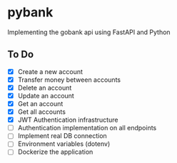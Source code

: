 # pybank
Implementing the gobank api using FastAPI and Python


## To Do

- [x] Create a new account
- [x] Transfer money between accounts
- [x] Delete an account
- [x] Update an account
- [x] Get an account
- [x] Get all accounts
- [x] JWT Authentication infrastructure
- [ ] Authentication implementation on all endpoints
- [ ] Implement real DB connection
- [ ] Environment variables (dotenv) 
- [ ] Dockerize the application